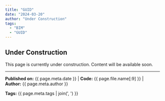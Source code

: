 ```yaml
---
title: "GUID"
date: "2024-03-20"
author: "Under Construction"
tags:
  - "BIM"
  - "GUID"
---
```


## Under Construction

This page is currently under construction. Content will be available soon.

---
**Published on:** {{ page.meta.date }} | **Code:** {{ page.file.name[:9] }}  | **Author:** {{ page.meta.author }}

**Tags:** {{ page.meta.tags | join(', ') }} 